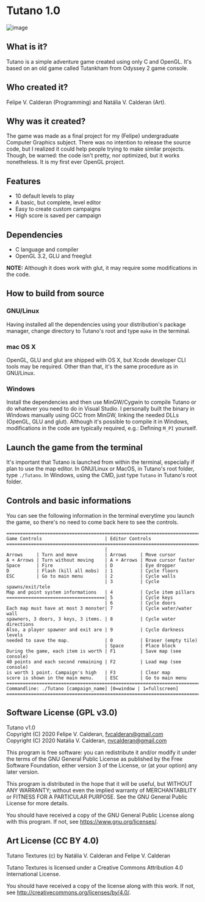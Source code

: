# Tutano 1.0

![image](https://user-images.githubusercontent.com/24211835/88117113-a27c3680-cb90-11ea-8ae5-b43979d83573.png)

## What is it?

Tutano is a simple adventure game created using only C and OpenGL. 
It's based on an old game called Tutankham from Odyssey 2 game console.

## Who created it?

Felipe V. Calderan (Programming) and Natália V. Calderan (Art).

## Why was it created?

The game was made as a final project for my (Felipe) undergraduate Computer Graphics subject.
There was no intention to release the source code, but I realized it could help people trying to make similar projects.
Though, be warned: the code isn't pretty, nor optimized, but it works nonetheless. It is my first ever OpenGL project.

## Features

* 10 default levels to play
* A basic, but complete, level editor
* Easy to create custom campaigns
* High score is saved per campaign

## Dependencies

* C language and compiler
* OpenGL 3.2, GLU and freeglut

**NOTE:** Although it does work with glut, it may require some modifications in the code.

## How to build from source

### GNU/Linux

Having installed all the dependencies using your distribution's package manager, change directory to Tutano's root and type `make` in the terminal.

### mac OS X

OpenGL, GLU and glut are shipped with OS X, but Xcode developer CLI tools may be required. Other than that, it's the same procedure as in GNU/Linux.

### Windows

Install the dependencies and then use MinGW/Cygwin to compile Tutano or do whatever you need to do in Visual Studio. I personally built the binary in Windows manually using GCC from MinGW, linking the needed DLLs (OpenGL, GLU and glut). Although it's possible to compile it in Windows, modifications
in the code are typically required, e.g.: Defining `M_PI` yourself.

## Launch the game from the terminal

It's important that Tutano is launched from within the terminal, especially if plan to use the map editor. 
In GNU/Linux or MacOS, in Tutano's root folder, type `./Tutano`.
In Windows, using the CMD, just type `Tutano` in Tutano's root folder.

## Controls and basic informations

You can see the following information in the terminal everytime you launch the game, so there's no need to come back here to see the controls.

```
=========================================================================
Game Controls                       | Editor Controls
=========================================================================
                                    | 
Arrows     | Turn and move          | Arrows     | Move cursor
A + Arrows | Turn without moving    | A + Arrows | Move cursor faster
Space      | Fire                   | D          | Eye dropper
D          | Flash (kill all mobs)  | 1          | Cycle floors
ESC        | Go to main menu        | 2          | Cycle walls
                                    | 3          | Cycle spawns/exit/tele
Map and point system informations   | 4          | Cycle item pillars
====================================| 5          | Cycle keys
                                    | 6          | Cycle doors
Each map must have at most 3 monster| 7          | Cycle water/water wall
spawners, 3 doors, 3 keys, 3 items. | 8          | Cycle water directions
Also, a player spawner and exit are | 9          | Cycle darkness levels
needed to save the map.             | 0          | Eraser (empty tile)
                                    | Space      | Place block
During the game, each item is worth | F1         | Save map (see console)
40 points and each second remaining | F2         | Load map (see console)
is worth 1 point. Campaign's high   | F3         | Clear map
score is shown in the main menu.    | ESC        | Go to main menu
=========================================================================
Commandline: ./Tutano [campaign_name] [0=window | 1=fullscreen]
=========================================================================
```

## Software License (GPL v3.0)

Tutano v1.0  
Copyright (C) 2020 Felipe V. Calderan, <fvcalderan@gmail.com>  
Copyright (C) 2020 Natália V. Calderan, <nvcalderan@gmail.com>  
  
This program is free software: you can redistribute it and/or modify
it under the terms of the GNU General Public License as published by
the Free Software Foundation, either version 3 of the License, or
(at your option) any later version.  
  
This program is distributed in the hope that it will be useful,
but WITHOUT ANY WARRANTY; without even the implied warranty of
MERCHANTABILITY or FITNESS FOR A PARTICULAR PURPOSE.  See the
GNU General Public License for more details.  
  
You should have received a copy of the GNU General Public License
along with this program.  If not, see <https://www.gnu.org/licenses/>.  

## Art License (CC BY 4.0)

Tutano Textures (c) by Natália V. Calderan and Felipe V. Calderan  

Tutano Textures is licensed under a
Creative Commons Attribution 4.0 International License.  
  
You should have received a copy of the license along with this
work. If not, see <http://creativecommons.org/licenses/by/4.0/>.  


